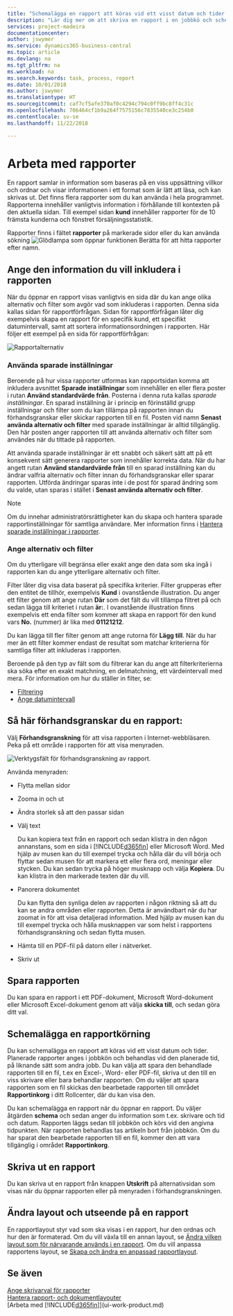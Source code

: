 ```yaml
---
title: "Schemalägga en rapport att köras vid ett visst datum och tider | Microsoft Docs"
description: "Lär dig mer om att skriva en rapport i en jobbkö och schemalägga den att behandlas vid en viss tidpunkt."
services: project-madeira
documentationcenter: 
author: jswymer
ms.service: dynamics365-business-central
ms.topic: article
ms.devlang: na
ms.tgt_pltfrm: na
ms.workload: na
ms.search.keywords: task, process, report
ms.date: 10/01/2018
ms.author: jswymer
ms.translationtype: HT
ms.sourcegitcommit: caf7cf5afe370af0c4294c794c0ff9bc8ff4c31c
ms.openlocfilehash: 706464cf1b9a264f7575156c7835540ce3c254b0
ms.contentlocale: sv-se
ms.lasthandoff: 11/22/2018

---
```

# <a name="working-with-reports"></a>Arbeta med rapporter
En rapport samlar in information som baseras på en viss uppsättning villkor och ordnar och visar informationen i ett format som är lätt att läsa, och kan skrivas ut. Det finns flera rapporter som du kan använda i hela programmet. Rapporterna innehåller vanligtvis information i förhållande till kontexten på den aktuella sidan. Till exempel sidan **kund** innehåller rapporter för de 10 främsta kunderna och fönstret försäljningsstatistik.

Rapporter finns i fältet **rapporter** på markerade sidor eller du kan använda sökning ![Glödlampa som öppnar funktionen Berätta](media/ui-search/search_small.png "Berätta vad du vill göra") för att hitta rapporter efter namn.


## <a name="specifying-the-data-to-include-in-the-report"></a>Ange den information du vill inkludera i rapporten
När du öppnar en rapport visas vanligtvis en sida där du kan ange olika alternativ och filter som avgör vad som inkluderas i rapporten. Denna sida kallas sidan för rapportförfrågan. Sidan för rapportförfrågan låter dig exempelvis skapa en rapport för en specifik kund, ett specifikt datumintervall, samt att sortera informationsordningen i rapporten. Här följer ett exempel på en sida för rapportförfrågan:

![Rapportalternativ](media/report_options.png "Rapportalternativ")

### <a name="SavedSettings"></a>Använda sparade inställningar
Beroende på hur vissa rapporter utformas kan rapportsidan komma att inkludera avsnittet **Sparade inställningar** som innehåller en eller flera poster i rutan **Använd standardvärde från**. Posterna i denna ruta kallas *sparade inställningar*. En sparad inställning är i princip en förinställd grupp inställningar och filter som du kan tillämpa på rapporten innan du förhandsgranskar eller skickar rapporten till en fil. Posten vid namn **Senast använda alternativ och filter** med sparade inställningar är alltid tillgänglig. Den här posten anger rapporten till att använda alternativ och filter som användes när du tittade på rapporten.

Att använda sparade inställningar är ett snabbt och säkert sätt att på ett konsekvent sätt generera rapporter som innehåller korrekta data. När du har angett rutan **Använd standardvärde från** till en sparad inställning kan du ändrar valfria alternativ och filter innan du förhandsgranskar eller sparar rapporten. Utförda ändringar sparas inte i de post för sparad ändring som du valde, utan sparas i stället i **Senast använda alternativ och filter**.

>[!NOTE]
>Om du innehar administratörsrättigheter kan du skapa och hantera sparade rapportinställningar för samtliga användare. Mer information finns i [Hantera sparade inställningar i rapporter](reports-saving-reusing-settings.md).

### <a name="setting-options-and-filters"></a>Ange alternativ och filter
Om du ytterligare vill begränsa eller exakt ange den data som ska ingå i rapporten kan du ange ytterligare alternativ och filter.

Filter låter dig visa data baserat på specifika kriterier. Filter grupperas efter den entitet de tillhör, exempelvis **Kund** i ovanstående illustration. Du anger ett filter genom att ange rutan **Där** som det fält du vill tillämpa filtret på och sedan lägga till kriteriet i rutan **är:**. I ovanstående illustration finns exempelvis ett enda filter som kommer att skapa en rapport för den kund vars **No.** (nummer) är lika med **01121212**.

Du kan lägga till fler filter genom att ange rutorna för **Lägg till**. När du har mer än ett filter kommer endast de resultat som matchar kriterierna för samtliga filter att inkluderas i rapporten.

Beroende på den typ av fält som du filtrerar kan du ange att filterkriterierna ska söka efter en exakt matchning, en delmatchning, ett värdeintervall med mera. För information om hur du ställer in filter, se:
-   [Filtrering](ui-enter-criteria-filters.md#FilterCriteria)
-   [Ange datumintervall ](ui-enter-date-ranges.md)

## <a name="previewing-a-report"></a>Så här förhandsgranskar du en rapport:
Välj **Förhandsgranskning** för att visa rapporten i Internet-webbläsaren. Peka på ett område i rapporten för att visa menyraden.  

![Verktygsfält för förhandsgranskning av rapport](media/report_viewer.png "Verktygsfält för förhandsgranskning av rapport").

Använda menyraden:

-   Flytta mellan sidor
-   Zooma in och ut
-   Ändra storlek så att den passar sidan
-   Välj text

    Du kan kopiera text från en rapport och sedan klistra in den någon annanstans, som en sida i [!INCLUDE[d365fin](includes/d365fin_md.md)] eller Microsoft Word.  Med hjälp av musen kan du till exempel trycka och hålla där du vill börja och flyttar sedan musen för att markera ett eller flera ord, meningar eller stycken. Du kan sedan trycka på höger musknapp och välja **Kopiera**. Du kan klistra in den markerade texten där du vill.
-   Panorera dokumentet

    Du kan flytta den synliga delen av rapporten i någon riktning så att du kan se andra områden eller rapporten. Detta är användbart när du har zoomat in för att visa detaljerad information.  Med hjälp av musen kan du till exempel trycka och hålla musknappen var som helst i rapportens förhandsgranskning och sedan flytta musen.

-   Hämta till en PDF-fil på datorn eller i nätverket.
-   Skriv ut


## <a name="saving-a-report"></a>Spara rapporten
Du kan spara en rapport i ett PDF-dokument, Microsoft Word-dokument eller Microsoft Excel-dokument genom att välja **skicka till**, och sedan göra ditt val.

## <a name="ScheduleReport"></a> Schemalägga en rapportkörning
Du kan schemalägga en rapport att köras vid ett visst datum och tider. Planerade rapporter anges i jobbkön och behandlas vid den planerade tid, på liknande sätt som andra jobb. Du kan välja att spara den behandlade rapporten till en fil, t.ex en Excel-, Word- eller PDF-fil, skriva ut den till en viss skrivare eller bara behandlar rapporten. Om du väljer att spara rapporten som en fil skickas den bearbetade rapporten till området **Rapportinkorg** i ditt Rollcenter, där du kan visa den.

Du kan schemalägga en rapport när du öppnar en rapport. Du väljer åtgärden **schema** och sedan anger du information som t.ex. skrivare och tid och datum. Rapporten läggs sedan till jobbkön och körs vid den angivna tidpunkten. När rapporten behandlas tas artikeln bort från jobbkön. Om du har sparat den bearbetade rapporten till en fil, kommer den att vara tillgänglig i området **Rapportinkorg**.

## <a name="PrintReport"></a>Skriva ut en rapport
Du kan skriva ut en rapport från knappen **Utskrift** på alternativsidan som visas när du öppnar rapporten eller på menyraden i förhandsgranskningen.

## <a name="changing-the-layout-and-look-of-a-report"></a>Ändra layout och utseende på en rapport
En rapportlayout styr vad som ska visas i en rapport, hur den ordnas och hur den är formaterad. Om du vill växla till en annan layout, se [Ändra vilken layout som för närvarande används i en rapport](ui-how-change-layout-currently-used-report.md). Om du vill anpassa rapportens layout, se [Skapa och ändra en anpassad rapportlayout](ui-how-create-custom-report-layout.md).

## <a name="see-also"></a>Se även
[Ange skrivarval för rapporter](ui-specify-printer-selection-reports.md)  
[Hantera rapport- och dokumentlayouter](ui-manage-report-layouts.md)  
[Arbeta med [!INCLUDE[d365fin](includes/d365fin_md.md)]](ui-work-product.md)

